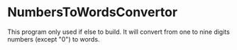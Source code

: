 # NumbersToWordsConvertor
This program only used if else to build. It will convert from one to nine digits numbers (except "0") to words.
